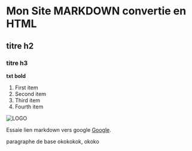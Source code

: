 
# Mon Site MARKDOWN convertie en HTML

## titre h2

### titre h3

**txt bold**

1. First item
2. Second item
3. Third item
4. Fourth item

![LOGO](./../../Markdown/logo.png)

Essaie lien markdown vers google [Google](https://google.com "Le meilleur moteur de recherche").


paragraphe de base okokokok, okoko